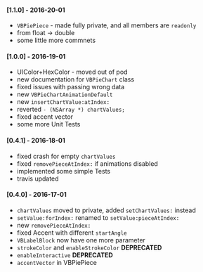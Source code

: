 #### [1.1.0] - 2016-20-01
* `VBPiePiece` - made fully private, and all members are `readonly`
* from float -> double
* some little more commnets

#### [1.0.0] - 2016-19-01
* UIColor+HexColor - moved out of pod
* new documentation for `VBPieChart` class
* fixed issues with passing wrong data
* new `VBPieChartAnimationDefault`
* new `insertChartValue:atIndex:`
* reverted `- (NSArray *) chartValues;`
* fixed accent vector
* some more Unit Tests

#### [0.4.1] - 2016-18-01
* fixed crash for empty `chartValues`
* fixed `removePieceAtIndex:` if animations disabled
* implemented some simple Tests
* travis updated

#### [0.4.0] - 2016-17-01
* `chartValues` moved to private, added `setChartValues:` instead
* `setValue:forIndex:` renamed to `setValue:pieceAtIndex:`
* new `removePieceAtIndex:`
* fixed Accent with different `startAngle`
* `VBLabelBlock` now have one more parameter
* `strokeColor` and `enableStrokeColor` **DEPRECATED**
* `enableInteractive` **DEPRECATED**
* `accentVector` in VBPiePiece

